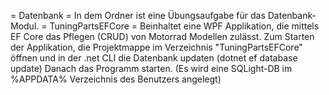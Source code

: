= Datenbank = 
In dem Ordner ist eine Übungsaufgabe für das Datenbank-Modul. 
= TuningPartsEFCore = 
Beinhaltet eine WPF Applikation, die mittels EF Core das Pflegen (CRUD) von Motorrad Modellen zulässt.
Zum Starten der Applikation, die Projektmappe im Verzeichnis "TuningPartsEFCore" öffnen und in der .net CLI die Datenbank updaten (dotnet ef database update)
Danach das Programm starten. (Es wird eine SQLight-DB im %APPDATA% Verzeichnis des Benutzers angelegt)
